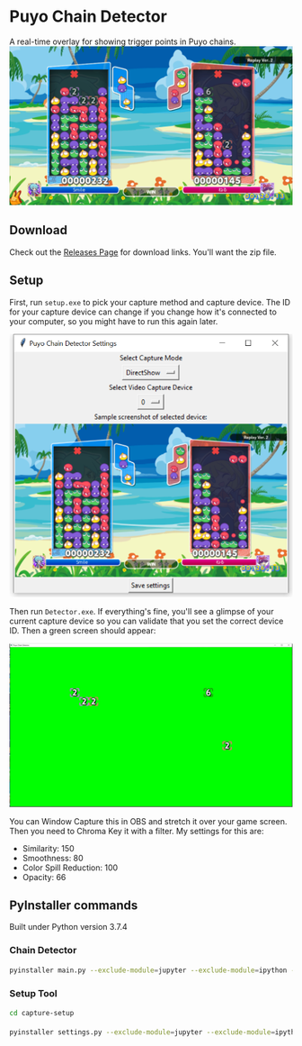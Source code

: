 # Puyo Chain Detector
A real-time overlay for showing trigger points in Puyo chains.
<img src="example.png">

## Download
Check out the [Releases Page](https://github.com/puyogg/puyo-chain-detector/releases) for download links. You'll want the zip file.

## Setup
First, run `setup.exe` to pick your capture method and capture device. The ID for your capture device can change if you change how it's connected to your computer, so you might have to run this again later.

<img src="setup.png">

Then run `Detector.exe`. If everything's fine, you'll see a glimpse of your current capture device so you can validate that you set the correct device ID. Then a green screen should appear:

<img src="green-screen-example.jpg">

You can Window Capture this in OBS and stretch it over your game screen. Then you need to Chroma Key it with a filter. My settings for this are:

* Similarity: 150
* Smoothness: 80
* Color Spill Reduction: 100
* Opacity: 66


## PyInstaller commands
Built under Python version 3.7.4

### Chain Detector
```bash
pyinstaller main.py --exclude-module=jupyter --exclude-module=ipython --exclude-module=jedi --exclude-module=matplotlib --exclude-module=ipykernel --exclude-module=ipython-genutils --exclude-module=ipywidgets --exclude-module=notebook --hidden-import=scipy.special.cython_special --hidden-import=sklearn.neural_network --onefile --add-binary="venv/Lib/site-packages/cv2/opencv_videoio_ffmpeg430_64.dll:." --add-binary="venv/Lib/site-packages/sklearn/.libs/vcomp140.dll:."
```

### Setup Tool
```bash
cd capture-setup

pyinstaller settings.py --exclude-module=jupyter --exclude-module=ipython --exclude-module=jedi --exclude-module=matplotlib --exclude-module=ipykernel --exclude-module=ipython-genutils --exclude-module=ipywidgets --exclude-module=notebook --onefile --noconsole --add-binary="../venv/Lib/site-packages/cv2/opencv_videoio_ffmpeg430_64.dll:."
```